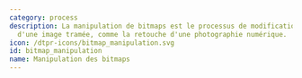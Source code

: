 ```yaml
---
category: process
description: La manipulation de bitmaps est le processus de modification des pixels
  d'une image tramée, comme la retouche d'une photographie numérique.
icon: /dtpr-icons/bitmap_manipulation.svg
id: bitmap_manipulation
name: Manipulation des bitmaps
---
```


